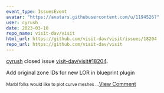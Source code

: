 ```yaml
---
event_type: IssuesEvent
avatar: "https://avatars.githubusercontent.com/u/1194526?"
user: cyrush
date: 2023-03-10
repo_name: visit-dav/visit
html_url: https://github.com/visit-dav/visit/issues/18204
repo_url: https://github.com/visit-dav/visit
---
```


<a href='https://github.com/cyrush' target='_blank'>cyrush</a> closed issue <a href='https://github.com/visit-dav/visit/issues/18204' target='_blank'>visit-dav/visit#18204</a>.

<p>Add original zone IDs for new LOR in blueprint plugin</p><small>Marbl folks would like to plot curve meshes...</small><a href='https://github.com/visit-dav/visit/issues/18204' target='_blank'>View Comment</a>